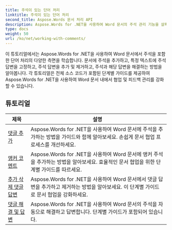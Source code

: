 ```yaml
---
title: 주석이 있는 단어 처리
linktitle: 주석이 있는 단어 처리
second_title: Aspose.Words 문서 처리 API
description: Aspose.Words for .NET을 사용하여 Word 문서의 주석 관리 기능을 살펴보세요. 단계별 튜토리얼을 사용하여 주석을 추가, 삭제, 검색 및 서식 지정하는 방법을 알아보세요.
type: docs
weight: 50
url: /ko/net/working-with-comments/
---
```


이 튜토리얼에서는 Aspose.Words for .NET을 사용하여 Word 문서에서 주석을 포함한 단어 처리의 다양한 측면을 학습합니다. 문서에 주석을 추가하고, 특정 텍스트에 주석 답변을 고정하고, 주석 답변을 추가 및 제거하고, 주석과 해당 답변을 해결하는 방법을 알아봅니다. 각 튜토리얼은 전체 소스 코드가 포함된 단계별 가이드를 제공하여 Aspose.Words for .NET을 사용하여 Word 문서 내에서 협업 및 피드백 관리를 강화할 수 있습니다.

 ## 튜토리얼
| 제목 | 설명 |
| --- | --- |
| [댓글 추가](./add-comments/) | Aspose.Words for .NET을 사용하여 Word 문서에 주석을 추가하는 방법을 가이드와 함께 알아보세요. 손쉽게 문서 협업 프로세스를 개선하세요. |
| [앵커 코멘트](./anchor-comment/) | Aspose.Words for .NET을 사용하여 Word 문서에 앵커 주석을 추가하는 방법을 알아보세요. 효율적인 문서 협업을 위한 단계별 가이드를 따르세요. |
| [추가 삭제 댓글 답변](./add-remove-comment-reply/) | Aspose.Words for .NET을 사용하여 Word 문서에서 댓글 답변을 추가하고 제거하는 방법을 알아보세요. 이 단계별 가이드로 문서 협업을 강화하세요. |
| [댓글 해결 및 답변](./comment-resolved-and-replies/) | Aspose.Words for .NET을 사용하여 Word 문서의 주석을 자동으로 해결하고 답변합니다. 단계별 가이드가 포함되어 있습니다. |